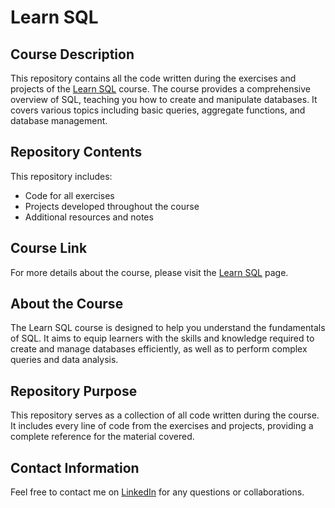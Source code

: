 # Learn SQL

## Course Description

This repository contains all the code written during the exercises and projects of the [Learn SQL](https://www.codecademy.com/learn/learn-sql) course. The course provides a comprehensive overview of SQL, teaching you how to create and manipulate databases. It covers various topics including basic queries, aggregate functions, and database management.

## Repository Contents

This repository includes:

- Code for all exercises
- Projects developed throughout the course
- Additional resources and notes

## Course Link

For more details about the course, please visit the [Learn SQL](https://www.codecademy.com/learn/learn-sql) page.

## About the Course

The Learn SQL course is designed to help you understand the fundamentals of SQL. It aims to equip learners with the skills and knowledge required to create and manage databases efficiently, as well as to perform complex queries and data analysis.

## Repository Purpose

This repository serves as a collection of all code written during the course. It includes every line of code from the exercises and projects, providing a complete reference for the material covered.

## Contact Information

Feel free to contact me on [LinkedIn](https://www.linkedin.com/in/ruifernpereira/) for any questions or collaborations.
